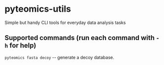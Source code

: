 # pyteomics-utils
Simple but handy CLI tools for everyday data analysis tasks

## Supported commands (run each command with `-h` for help)

`pyteomics fasta decoy` -- generate a decoy database.
